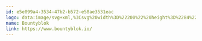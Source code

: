 ```yaml
---
id: e5e099a4-3534-47b2-b572-e58ae3531eac
logo: data:image/svg+xml,%3Csvg%20width%3D%22200%22%20height%3D%2284%22%20viewBox%3D%220%200%20200%2084%22%20fill%3D%22none%22%20xmlns%3D%22http%3A%2F%2Fwww.w3.org%2F2000%2Fsvg%22%3E%0A%3Cg%20clip-path%3D%22url(%23clip0_13611_3393)%22%3E%0A%3Cpath%20d%3D%22M63.942%2037.2368C64.0549%2037.1895%2064.1339%2037.1658%2064.213%2037.1185C64.9582%2036.7042%2065.7487%2036.4794%2066.5955%2036.4321C67.2956%2036.3965%2067.9732%2036.5031%2068.6394%2036.7397C69.9041%2037.1895%2070.909%2038.006%2071.6204%2039.2013C72.0947%2040.0061%2072.3657%2040.8818%2072.4334%2041.8286C72.5012%2042.9765%2072.2866%2044.0535%2071.7446%2045.0476C70.8639%2046.657%2069.5201%2047.6038%2067.7925%2047.947C66.5955%2048.1837%2065.4551%2047.9825%2064.3598%2047.4263C64.2356%2047.3671%2064.1226%2047.3079%2063.9758%2047.2369C63.9533%2047.3434%2063.942%2047.4144%2063.9307%2047.4855C63.9081%2047.6393%2063.8742%2047.6748%2063.7274%2047.6866C63.6823%2047.6866%2063.6258%2047.6866%2063.5806%2047.6866C62.7224%2047.6866%2061.8643%2047.6866%2060.9948%2047.6866C60.9496%2047.6866%2060.9045%2047.6866%2060.8706%2047.6866C60.7125%2047.6748%2060.6673%2047.6275%2060.656%2047.45C60.656%2047.4026%2060.656%2047.3434%2060.656%2047.2961C60.656%2042.7043%2060.656%2038.1125%2060.656%2033.5208C60.656%2033.4971%2060.656%2033.4734%2060.656%2033.4498C60.656%2033.1421%2060.6899%2033.0947%2060.9835%2033.0947C61.853%2033.0947%2062.7337%2033.0947%2063.6032%2033.0947C63.6145%2033.0947%2063.6258%2033.0947%2063.6484%2033.0947C63.8968%2033.1066%2063.9307%2033.1421%2063.9307%2033.3906C63.942%2033.9113%2063.942%2034.4202%2063.942%2034.9409C63.942%2035.6155%2063.942%2036.29%2063.942%2036.9646C63.9194%2037.0474%2063.9307%2037.1185%2063.942%2037.2368ZM63.9307%2042.2191C63.942%2042.3256%2063.942%2042.444%2063.9533%2042.5505C64.0775%2044.1481%2065.5115%2045.3553%2067.194%2044.7399C68.5377%2044.2428%2069.1814%2042.8937%2068.82%2041.509C68.5265%2040.3493%2067.5102%2039.5682%2066.3471%2039.5682C65.4777%2039.5682%2064.8001%2039.9469%2064.3259%2040.7161C64.0436%2041.1777%2063.9194%2041.6866%2063.9307%2042.2191Z%22%20fill%3D%22%237A8AA0%22%2F%3E%0A%3Cpath%20d%3D%22M127.041%2037.2368C127.165%2037.1776%20127.244%2037.154%20127.312%2037.1066C128.125%2036.6687%20128.983%2036.4321%20129.898%2036.4321C131.208%2036.4321%20132.382%2036.8463%20133.409%2037.6865C134.11%2038.2664%20134.652%2038.9765%20135.024%2039.8167C135.453%2040.7871%20135.634%2041.8167%20135.498%2042.8818C135.284%2044.6215%20134.471%2045.9943%20133.105%2046.9884C131.975%2047.8168%20130.699%2048.1245%20129.333%2047.9943C128.667%2047.9352%20128.035%2047.7103%20127.436%2047.4145C127.312%2047.3553%20127.199%2047.2961%20127.052%2047.2251C127.03%2047.3316%20127.018%2047.4145%20127.007%2047.4855C126.984%2047.6156%20126.939%2047.663%20126.815%2047.6748C126.77%2047.6748%20126.713%2047.6748%20126.668%2047.6748C125.81%2047.6748%20124.952%2047.6748%20124.082%2047.6748C124.026%2047.6748%20123.969%2047.6748%20123.913%2047.6748C123.789%2047.663%20123.744%2047.6038%20123.732%2047.4736C123.732%2047.4145%20123.732%2047.3553%20123.732%2047.2961C123.732%2042.6807%20123.732%2038.0652%20123.732%2033.4498C123.732%2033.1184%20123.755%2033.0947%20124.082%2033.0947C124.952%2033.0947%20125.821%2033.0947%20126.679%2033.0947C126.725%2033.0947%20126.781%2033.0947%20126.826%2033.1066C126.928%2033.1184%20126.996%2033.1776%20126.996%2033.2959C126.996%2033.4024%20127.007%2033.5208%20127.007%2033.6273C127.007%2034.7161%20127.007%2035.8048%20127.007%2036.8936C127.018%2036.9883%20127.03%2037.0829%20127.041%2037.2368ZM127.03%2042.1954C127.007%2042.8937%20127.199%2043.4972%20127.605%2044.0298C128.238%2044.8582%20129.367%2045.1304%20130.349%2044.7162C131.591%2044.1955%20132.156%2042.9173%20131.953%2041.7694C131.704%2040.4203%20130.632%2039.6037%20129.525%2039.5682C128.531%2039.5445%20127.786%2039.9824%20127.312%2040.9055C127.109%2041.3197%20127.018%2041.7576%20127.03%2042.1954Z%22%20fill%3D%22%237A8AA0%22%2F%3E%0A%3Cpath%20d%3D%22M152.064%2040.3847C152.064%2038.0651%20152.064%2035.7574%20152.064%2033.4378C152.064%2033.3905%20152.064%2033.3431%20152.064%2033.3076C152.075%2033.2011%20152.131%2033.1301%20152.233%2033.1183C152.301%2033.1183%20152.357%2033.1064%20152.425%2033.1064C153.261%2033.1064%20154.107%2033.1064%20154.943%2033.1064C155.327%2033.1064%20155.35%2033.1301%20155.35%2033.5325C155.35%2035.5917%20155.35%2037.6627%20155.35%2039.7219C155.35%2039.7929%20155.35%2039.8639%20155.35%2039.9468C155.35%2040.0296%20155.395%2040.0888%20155.474%2040.1006C155.553%2040.1243%20155.62%2040.1125%20155.666%2040.0415C155.688%2039.9941%20155.711%2039.9468%20155.733%2039.9113C156.253%2038.8935%20156.784%2037.8639%20157.303%2036.8461C157.382%2036.6805%20157.495%2036.6095%20157.664%2036.6095C158.726%2036.6095%20159.776%2036.6095%20160.837%2036.6095C160.883%2036.6095%20160.928%2036.6095%20160.962%2036.6213C161.074%2036.645%20161.131%2036.7396%20161.086%2036.858C161.063%2036.929%20161.018%2037%20160.973%2037.071C160.521%2037.8521%20160.069%2038.6331%20159.618%2039.4261C159.144%2040.2545%20158.669%2041.0829%20158.184%2041.9113C158.082%2042.0888%20158.082%2042.2308%20158.184%2042.4083C158.85%2043.5681%20159.516%2044.7279%20160.182%2045.8877C160.465%2046.3729%20160.736%2046.87%20161.018%2047.3552C161.029%2047.3788%20161.052%2047.4025%20161.063%2047.438C161.131%2047.58%20161.074%2047.6865%20160.928%2047.7102C160.871%2047.722%20160.815%2047.7102%20160.758%2047.7102C159.731%2047.7102%20158.714%2047.7102%20157.687%2047.7102C157.484%2047.7102%20157.382%2047.6392%20157.292%2047.4617C156.784%2046.4557%20156.264%2045.4616%20155.745%2044.4557C155.711%2044.3965%20155.688%2044.3137%20155.632%2044.2664C155.587%2044.2309%20155.508%2044.2072%20155.462%2044.2309C155.417%2044.2427%20155.372%2044.3137%20155.35%2044.3729C155.327%2044.432%20155.338%2044.5031%20155.338%2044.5741C155.338%2045.4853%20155.338%2046.4084%20155.338%2047.3197C155.338%2047.3552%20155.338%2047.3907%20155.338%2047.4262C155.327%2047.651%20155.282%2047.6984%20155.067%2047.6984C154.57%2047.6984%20154.085%2047.6984%20153.588%2047.6984C153.181%2047.6984%20152.786%2047.6984%20152.38%2047.6984C152.086%2047.6984%20152.041%2047.6629%20152.041%2047.3315C152.064%2045.0119%20152.064%2042.7042%20152.064%2040.3847Z%22%20fill%3D%22%237A8AA0%22%2F%3E%0A%3Cpath%20d%3D%22M98.958%2037.1894C99.0596%2037.1303%2099.15%2037.0829%2099.2403%2037.0356C99.6468%2036.7871%20100.065%2036.5859%20100.528%2036.503C101.194%2036.3847%20101.849%2036.4675%20102.481%2036.6924C103.588%2037.0711%20104.378%2037.8285%20104.886%2038.9173C105.101%2039.367%20105.157%2039.864%20105.202%2040.3611C105.236%2040.7516%20105.236%2041.1422%20105.236%2041.5327C105.236%2043.4736%20105.236%2045.4026%20105.236%2047.3434C105.236%2047.3671%20105.236%2047.4026%20105.236%2047.4263C105.225%2047.6393%20105.18%2047.6985%20104.965%2047.6985C104.446%2047.6985%20103.926%2047.6985%20103.396%2047.6985C102.944%2047.6985%20102.492%2047.6985%20102.041%2047.6985C101.804%2047.6985%20101.77%2047.663%20101.747%2047.4263C101.736%2047.3198%20101.736%2047.2251%20101.736%2047.1186C101.736%2045.1777%20101.736%2043.225%20101.736%2041.2842C101.736%2040.9883%20101.713%2040.6924%20101.634%2040.4084C101.499%2039.8995%20101.126%2039.5918%20100.607%2039.58C100.347%2039.5682%20100.098%2039.58%2099.85%2039.6628C99.4322%2039.8049%2099.1725%2040.0771%2099.1274%2040.5386C99.1048%2040.7635%2099.0822%2041.0001%2099.0822%2041.225C99.0822%2043.2369%2099.0822%2045.2487%2099.0822%2047.2606C99.0822%2047.6748%2099.0596%2047.7103%2098.6644%2047.7103C97.7723%2047.7103%2096.869%2047.7103%2095.9769%2047.7103C95.9205%2047.7103%2095.864%2047.7103%2095.8076%2047.7103C95.6382%2047.6985%2095.5817%2047.6511%2095.5704%2047.4618C95.5704%2047.4144%2095.5704%2047.3789%2095.5704%2047.3316C95.5704%2043.9351%2095.5704%2040.5268%2095.5704%2037.1303C95.5704%2037.0356%2095.5704%2036.9409%2095.5817%2036.8462C95.593%2036.7042%2095.6495%2036.6569%2095.785%2036.6332C95.8414%2036.6214%2095.8979%2036.6214%2095.9544%2036.6214C96.8012%2036.6214%2097.6481%2036.6214%2098.495%2036.6214C98.5289%2036.6214%2098.5628%2036.6214%2098.5967%2036.6214C98.7999%2036.6332%2098.8564%2036.6924%2098.8677%2036.9054C98.8677%2036.9883%2098.8789%2037.0711%2098.8789%2037.1421C98.9128%2037.1303%2098.9241%2037.1421%2098.958%2037.1894Z%22%20fill%3D%22%237A8AA0%22%2F%3E%0A%3Cpath%20d%3D%22M78.7569%2036.4321C80.1006%2036.4676%2081.3427%2036.9292%2082.4041%2037.8996C83.4317%2038.8345%2084.064%2040.018%2084.2447%2041.4144C84.4931%2043.4263%2083.906%2045.1541%2082.4606%2046.5151C81.3427%2047.5684%2080.0103%2048.0773%2078.5084%2048.0299C76.905%2047.9708%2075.5726%2047.2844%2074.4886%2046.0417C73.7094%2045.1423%2073.2577%2044.0772%2073.1222%2042.8583C72.998%2041.7576%2073.1787%2040.7044%2073.6417%2039.7103C74.0369%2038.87%2074.6015%2038.1836%2075.3016%2037.6156C76.3065%2036.8227%2077.447%2036.444%2078.7569%2036.4321ZM78.6778%2044.7636C78.9601%2044.7636%2079.2424%2044.7281%2079.5134%2044.6216C81.275%2043.947%2081.546%2041.8878%2080.6426%2040.7044C80.078%2039.9588%2079.3215%2039.6511%2078.4068%2039.7339C77.1534%2039.8523%2076.013%2041.1304%2076.2952%2042.7281C76.4759%2043.7813%2077.3906%2044.7636%2078.6778%2044.7636Z%22%20fill%3D%22%237A8AA0%22%2F%3E%0A%3Cpath%20d%3D%22M140.264%2042.3257C140.286%2040.9765%20140.625%2039.8404%20141.348%2038.8345C142.319%2037.4735%20143.606%2036.6688%20145.221%2036.4676C146.824%2036.2664%20148.258%2036.728%20149.512%2037.8049C150.2%2038.3966%20150.709%2039.1422%20151.059%2039.9943C151.589%2041.3197%20151.668%2042.6807%20151.194%2044.0417C150.483%2046.1245%20149.06%2047.4027%20147.005%2047.8879C145.955%2048.1364%20144.916%2048.0536%20143.911%2047.6512C142.635%2047.1423%20141.652%2046.2547%20140.964%2045.0121C140.489%2044.16%20140.297%2043.2133%20140.264%2042.3257ZM145.864%2044.7636C145.989%2044.7517%20146.101%2044.7636%20146.226%2044.7399C147.231%2044.5979%20148.055%2043.805%20148.269%2042.7635C148.507%2041.6274%20147.965%2040.6452%20147.208%2040.1126C146.689%2039.7458%20146.101%2039.6511%20145.492%2039.7339C144.204%2039.9114%20143.245%2041.2487%20143.459%2042.5979C143.674%2044.0535%20144.848%2044.7991%20145.864%2044.7636Z%22%20fill%3D%22%237A8AA0%22%2F%3E%0A%3Cpath%20d%3D%22M91.065%2047.1185C90.9521%2047.1659%2090.873%2047.2014%2090.794%2047.2487C90.3197%2047.5682%2089.8003%2047.7694%2089.2357%2047.8523C88.8518%2047.9114%2088.4792%2047.8996%2088.0952%2047.8168C87.7%2047.7339%2087.3274%2047.5919%2086.9548%2047.4144C86.074%2047.0002%2085.4868%2046.2901%2085.0577%2045.4144C84.8658%2045.012%2084.8093%2044.5741%2084.7641%2044.1244C84.7303%2043.7812%2084.719%2043.4262%2084.7077%2043.083C84.7077%2041.0593%2084.7077%2039.0356%2084.7077%2037C84.7077%2036.645%2084.7303%2036.6213%2085.0577%2036.6213C85.9837%2036.6213%2086.9096%2036.6213%2087.8242%2036.6213C87.8694%2036.6213%2087.9146%2036.6213%2087.9484%2036.6213C88.1404%2036.6332%2088.1743%2036.6687%2088.1856%2036.8817C88.1856%2036.9527%2088.1856%2037.0119%2088.1856%2037.0829C88.1856%2038.9764%2088.1856%2040.8699%2088.1856%2042.7634C88.1856%2043.083%2088.1969%2043.4143%2088.2533%2043.7339C88.3549%2044.3848%2088.784%2044.7635%2089.4051%2044.7753C89.6648%2044.7871%2089.9245%2044.7398%2090.1729%2044.6451C90.4778%2044.5268%2090.6924%2044.3138%2090.7488%2043.9706C90.8053%2043.651%2090.8504%2043.3315%2090.8504%2043.0001C90.8617%2040.9764%2090.8504%2038.9527%2090.8504%2036.9172C90.8504%2036.6687%2090.8843%2036.6213%2091.1214%2036.6213C92.1038%2036.6213%2093.0862%2036.6213%2094.0573%2036.6213C94.317%2036.6213%2094.3509%2036.6687%2094.3509%2036.9645C94.3509%2040.1125%2094.3509%2043.2486%2094.3509%2046.3966C94.3509%2046.7162%2094.3509%2047.0475%2094.3509%2047.367C94.3509%2047.6866%2094.317%2047.7221%2094.0122%2047.7221C93.2443%2047.7221%2092.4765%2047.7221%2091.7086%2047.7221C91.5731%2047.7221%2091.4376%2047.7221%2091.3021%2047.7102C91.1102%2047.6984%2091.0876%2047.6629%2091.065%2047.4736C91.0876%2047.3552%2091.0763%2047.2487%2091.065%2047.1185Z%22%20fill%3D%22%237A8AA0%22%2F%3E%0A%3Cpath%20d%3D%22M116.438%2051.2725C115.964%2051.2725%20115.489%2051.2725%20115.015%2051.2725C114.959%2051.2725%20114.902%2051.2725%20114.846%2051.2725C114.676%2051.2489%20114.62%2051.1779%20114.665%2051.0003C114.733%2050.7755%20114.8%2050.5506%20114.88%2050.3258C115.207%2049.2962%20115.546%2048.2666%20115.884%2047.237C115.941%2047.0595%20115.941%2046.9056%20115.884%2046.7281C115.184%2044.7399%20114.496%2042.7517%20113.795%2040.7517C113.355%2039.4972%20112.926%2038.2546%20112.497%2037.0001C112.384%2036.6688%20112.429%2036.5859%20112.768%2036.5859C113.637%2036.5859%20114.507%2036.5859%20115.365%2036.5859C115.613%2036.5859%20115.647%2036.6096%20115.738%2036.8581C116.167%2038.0652%20116.596%2039.2842%20117.014%2040.4913C117.183%2040.9884%20117.364%2041.4736%20117.533%2041.9706C117.567%2042.0535%20117.59%2042.1363%20117.635%2042.2073C117.714%2042.3257%20117.861%2042.3138%20117.928%2042.1836C117.951%2042.1481%20117.962%2042.1008%20117.973%2042.0653C118.244%2041.2487%20118.504%2040.4321%20118.775%2039.6156C119.069%2038.7043%20119.362%2037.7812%20119.667%2036.87C119.758%2036.6096%20119.758%2036.5978%20120.029%2036.5978C120.932%2036.5978%20121.835%2036.5978%20122.739%2036.5978C122.818%2036.5978%20122.908%2036.5978%20122.987%2036.6214C123.123%2036.6451%20123.156%2036.7043%20123.111%2036.8463C123.055%2037.0475%20122.987%2037.2368%20122.919%2037.438C121.892%2040.4203%20120.864%2043.4026%20119.848%2046.3849C119.441%2047.5683%20119.057%2048.7755%20118.651%2049.9589C118.527%2050.3139%20118.403%2050.669%20118.278%2051.024C118.199%2051.2489%20118.177%2051.2725%20117.94%2051.2844C117.454%2051.2725%20116.946%2051.2725%20116.438%2051.2725Z%22%20fill%3D%22%237A8AA0%22%2F%3E%0A%3Cpath%20d%3D%22M107.224%2042.6924C107.224%2041.8167%20107.224%2040.9291%20107.224%2040.0533C107.224%2039.9587%20107.224%2039.864%20107.212%2039.7693C107.19%2039.6155%20107.156%2039.58%20107.009%2039.58C106.749%2039.5681%20106.49%2039.58%20106.23%2039.58C106.151%2039.58%20106.072%2039.58%20105.993%2039.58C105.835%2039.5681%20105.801%2039.5208%20105.79%2039.3551C105.79%2039.3314%20105.79%2039.2959%20105.79%2039.2723C105.79%2038.4912%20105.79%2037.7101%20105.79%2036.9172C105.79%2036.645%20105.823%2036.6095%20106.083%2036.5977C106.377%2036.5977%20106.67%2036.5977%20106.975%2036.5977C107.178%2036.5977%20107.224%2036.5622%20107.235%2036.3373C107.246%2036.1243%20107.235%2035.9113%20107.235%2035.6982C107.235%2034.9645%20107.235%2034.2308%20107.235%2033.497C107.235%2033.2603%20107.28%2033.213%20107.506%2033.2012C108.421%2033.2012%20109.324%2033.2012%20110.239%2033.2012C110.476%2033.2012%20110.521%2033.2485%20110.521%2033.5089C110.521%2034.3965%20110.521%2035.284%20110.521%2036.1716C110.521%2036.2308%20110.521%2036.29%20110.521%2036.3491C110.532%2036.5503%20110.566%2036.5977%20110.758%2036.5977C111.04%2036.5977%20111.323%2036.5977%20111.605%2036.5977C111.661%2036.5977%20111.718%2036.5977%20111.774%2036.6095C111.887%2036.6332%20111.944%2036.7042%20111.955%2036.8225C111.955%2036.8817%20111.955%2036.9409%20111.955%2037C111.955%2037.7574%20111.955%2038.503%20111.955%2039.2604C111.955%2039.3078%20111.955%2039.3551%20111.955%2039.3906C111.944%2039.5208%20111.898%2039.5681%20111.74%2039.58C111.469%2039.5918%20111.21%2039.58%20110.939%2039.58C110.871%2039.58%20110.792%2039.58%20110.724%2039.58C110.566%2039.5918%20110.532%2039.6273%20110.521%2039.793C110.521%2039.8403%20110.521%2039.8758%20110.521%2039.9232C110.521%2041.1539%20110.521%2042.3966%20110.521%2043.6274C110.521%2043.8049%20110.532%2043.9824%20110.566%2044.1599C110.622%2044.5386%20110.86%2044.7635%20111.221%2044.799C111.435%2044.8226%20111.639%2044.8108%20111.853%2044.8108C112.169%2044.8226%20112.203%2044.8581%20112.158%2045.1777C112.045%2045.9351%20111.944%2046.6925%20111.831%2047.4617C111.831%2047.4854%20111.819%2047.5209%20111.819%2047.5446C111.786%2047.7221%20111.74%2047.7694%20111.571%2047.7931C111.345%2047.8168%20111.119%2047.8286%20110.893%2047.8404C110.453%2047.8404%20110.001%2047.8523%20109.561%2047.8286C109.166%2047.8049%20108.793%2047.6629%20108.432%2047.4617C107.709%2047.0475%20107.348%2046.3848%20107.246%2045.5564C107.224%2045.3078%20107.224%2045.0593%20107.224%2044.799C107.224%2044.1007%20107.224%2043.3907%20107.224%2042.6924Z%22%20fill%3D%22%237A8AA0%22%2F%3E%0A%3Cpath%20d%3D%22M136.266%2040.3966C136.266%2038.1126%20136.266%2035.8285%20136.266%2033.5444C136.266%2033.1302%20136.278%2033.1184%20136.673%2033.1184C137.554%2033.1184%20138.434%2033.1184%20139.315%2033.1184C139.722%2033.1184%20139.744%2033.1421%20139.744%2033.5563C139.744%2038.1362%20139.744%2042.7162%20139.744%2047.2961C139.744%2047.6867%20139.722%2047.7103%20139.349%2047.7103C138.446%2047.7103%20137.542%2047.7103%20136.639%2047.7103C136.594%2047.7103%20136.537%2047.7103%20136.492%2047.7103C136.345%2047.6985%20136.3%2047.6512%20136.278%2047.4973C136.266%2047.4145%20136.278%2047.3316%20136.278%2047.2488C136.266%2044.9529%20136.266%2042.6688%20136.266%2040.3966Z%22%20fill%3D%22%237A8AA0%22%2F%3E%0A%3Cpath%20d%3D%22M166.382%2043.1541C164.417%2043.1423%20162.486%2041.5328%20162.497%2039.0476C162.509%2036.657%20164.36%2034.9765%20166.404%2034.9883C168.606%2035.0002%20170.311%2036.8582%20170.277%2039.1067C170.243%2041.4973%20168.425%2043.1305%20166.382%2043.1541ZM168.629%2039.3079C168.64%2038.6689%20168.313%2038.089%20167.691%2037.9115C167.511%2037.8641%20167.319%2037.8405%20167.127%2037.8405C166.449%2037.8641%20165.986%2038.2902%20165.885%2038.9884C165.862%2039.1778%20165.862%2039.3908%20165.885%2039.5801C165.941%2040.1245%20166.224%2040.4914%20166.72%2040.6689C167.037%2040.7754%20167.364%2040.7754%20167.68%2040.6926C168.121%2040.5624%20168.403%2040.2784%20168.538%2039.8286C168.584%2039.663%20168.595%2039.4854%20168.629%2039.3079ZM164.665%2037.9233C164.665%2038.8582%20164.665%2039.7576%20164.665%2040.6807C164.914%2040.6807%20165.14%2040.6926%20165.365%2040.6689C165.365%2039.7458%20165.365%2038.8346%20165.365%2037.9233C165.128%2037.9233%20164.902%2037.9233%20164.665%2037.9233ZM164.654%2036.8582C164.654%2037.0712%20164.631%2037.2724%20164.677%2037.4736C164.914%2037.4854%20165.14%2037.4854%20165.365%2037.4854C165.365%2037.2606%20165.365%2037.0594%20165.365%2036.87C165.128%2036.8582%20164.902%2036.8582%20164.654%2036.8582Z%22%20fill%3D%22%237A8AA0%22%2F%3E%0A%3Cpath%20d%3D%22M166.585%2039.3197C166.619%2039.154%20166.63%2038.9883%20166.675%2038.8345C166.766%2038.5623%20166.98%2038.4084%20167.229%2038.4084C167.5%2038.4084%20167.703%2038.5623%20167.793%2038.8463C167.883%2039.1422%20167.895%2039.438%20167.793%2039.7339C167.703%2040.0179%20167.5%2040.1718%20167.229%2040.1718C166.958%2040.1718%20166.766%2040.0416%20166.675%2039.7576C166.63%2039.6274%20166.619%2039.4736%20166.585%2039.3197Z%22%20fill%3D%22%237A8AA0%22%2F%3E%0A%3Cpath%20d%3D%22M32.799%2055.6276C30.3148%2055.6276%2028.3049%2053.521%2028.3049%2050.9175V33.7101C28.3162%2031.1065%2030.3261%2029%2032.799%2029C35.2832%2029%2037.2932%2031.1065%2037.2932%2033.7101V50.9293C37.2932%2053.521%2035.2832%2055.6276%2032.799%2055.6276Z%22%20fill%3D%22%237A8AA0%22%2F%3E%0A%3Cpath%20d%3D%22M28.3162%2050.9174C28.3162%2048.3138%2030.3261%2046.2073%2032.8103%2046.2073H49.2287C51.7129%2046.2073%2053.7228%2048.3138%2053.7228%2050.9174C53.7228%2053.521%2051.7129%2055.6275%2049.2287%2055.6275H32.799C30.3261%2055.6275%2028.3162%2053.521%2028.3162%2050.9174Z%22%20fill%3D%22%237A8AA0%22%2F%3E%0A%3Cpath%20opacity%3D%220.5%22%20d%3D%22M49.2287%2029C51.7129%2029%2053.7228%2031.1065%2053.7228%2033.7101V50.9293C53.7228%2053.5329%2051.7129%2055.6394%2049.2287%2055.6394C46.7445%2055.6394%2044.7345%2053.5329%2044.7345%2050.9293V33.7101C44.7458%2031.1065%2046.7558%2029%2049.2287%2029Z%22%20fill%3D%22%237A8AA0%22%2F%3E%0A%3Cpath%20opacity%3D%220.5%22%20d%3D%22M53.7228%2033.7101C53.7228%2036.3137%2051.7129%2038.4202%2049.2287%2038.4202H32.799C30.3148%2038.4202%2028.3049%2036.3137%2028.3049%2033.7101C28.3162%2031.1065%2030.3261%2029%2032.799%2029H49.2287C51.7129%2029%2053.7228%2031.1065%2053.7228%2033.7101Z%22%20fill%3D%22%237A8AA0%22%2F%3E%0A%3C%2Fg%3E%0A%3Cdefs%3E%0A%3CclipPath%20id%3D%22clip0_13611_3393%22%3E%0A%3Crect%20width%3D%22143%22%20height%3D%2226.6276%22%20fill%3D%22white%22%20transform%3D%22translate(28%2029)%22%2F%3E%0A%3C%2FclipPath%3E%0A%3C%2Fdefs%3E%0A%3C%2Fsvg%3E%0A
name: Bountyblok
link: https://www.bountyblok.io/
---
```

